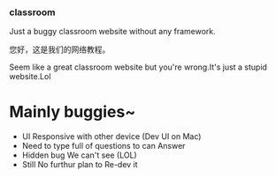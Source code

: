 ### classroom
Just a buggy classroom website without any framework.

您好，这是我们的网络教程。
 
Seem like a great classroom website but you're wrong.It's just a stupid website.Lol

# Mainly buggies~
- UI Responsive with other device (Dev UI on Mac)
- Need to type full of questions to can Answer
- Hidden bug We can't see (LOL)
- Still No furthur plan to Re-dev it
